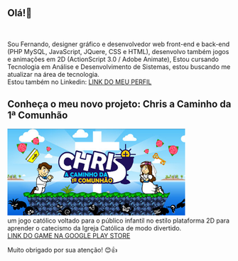 
<h2>Olá!👋</h2><br />
<p>
Sou Fernando, designer gráfico e desenvolvedor web front-end e back-end (PHP MySQL, JavaScript, JQuere, CSS e HTML), desenvolvo também jogos e animações em 2D (ActionScript 3.0 / Adobe Animate), Estou cursando Tecnologia em Análise e Desenvolvimento de Sistemas, estou buscando me atualizar na área de tecnologia. <br />Estou também no Linkedin: <a href="https://www.linkedin.com/in/fernando-quaresma-10016960" target="_blank" >LINK DO MEU PERFIL</a><br /></p>
<p>
<h2>Conheça o meu novo projeto: Chris a Caminho da 1ª Comunhão</h2>
<a href="https://play.google.com/store/apps/details?id=air.Christeste311012024" target="_blank" >
 <img src="game_do_chris.jpg" width="400px" /> </a><br />
um jogo católico voltado para o público infantil no estilo plataforma 2D para aprender o catecismo da Igreja Católica de modo divertido.<br />
<a href="https://play.google.com/store/apps/details?id=air.Christeste311012024" target="_blank" >LINK DO GAME NA GOOGLE PLAY STORE</a><br />
</p>
<p>
 Muito obrigado por sua atenção! 😊👍
</p>
<!--
**fernandoquaresmacampos/fernandoquaresmacampos** is a ✨ _special_ ✨ repository because its `README.md` (this file) appears on your GitHub profile.
